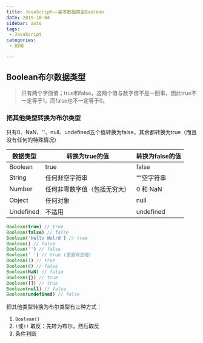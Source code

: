 ```yaml
---
title: JavaScript——基本数据类型Boolean
date: 2019-10-04
sidebar: auto
tags:
 - JavaScript      
categories: 
 - 前端

---
```


## Boolean布尔数据类型

> 只有两个字面值；true和false，这两个值与数字值不是一回事，因此true不一定等于1，而false也不一定等于0。

### 把其他类型转换为布尔类型

只有0、NaN、''、null、undefined五个值转换为false，其余都转换为true（而且没有任何的特殊情况）

数据类型  | 转换为true的值 | 转换为false的值
---|--- | ---
Boolean | true | false
String | 任何非空字符串 | ""空字符串
Number | 任何非零数字值（包括无穷大） | 0 和 NaN
Object | 任何对象 | null
Undefined | 不适用 |undefined

```js
Boolean(true) // true
Boolean(false) // false
Boolean('Hello Wolrd') // true
Boolean() // false
Boolean('') // false
Boolean(' ') // true (里面有空格)
Boolean(1) // true
Boolean(0) // false
Boolean(NaN) // false
Boolean({}) // true
Boolean([]) // true
Boolean(null) // false
Boolean(undefined) // false

```
把其他类型转换为布尔类型有三种方式：

1. `Boolean()`
2. `!`或`!!` 取反：先转为布尔，然后取反
3. 条件判断